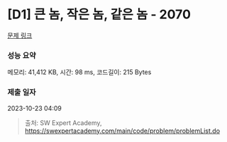 # [D1] 큰 놈, 작은 놈, 같은 놈 - 2070 

[문제 링크](https://swexpertacademy.com/main/code/problem/problemDetail.do?contestProbId=AV5QQ6qqA40DFAUq) 

### 성능 요약

메모리: 41,412 KB, 시간: 98 ms, 코드길이: 215 Bytes

### 제출 일자

2023-10-23 04:09



> 출처: SW Expert Academy, https://swexpertacademy.com/main/code/problem/problemList.do